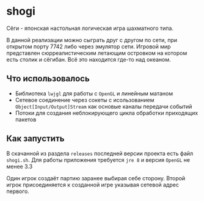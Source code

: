 # shogi
Сёги - японская настольная логическая игра шахматного типа.

В данной реализации можно сыграть друг с другом по сети, при открытом порту 7742 либо через эмулятор сети. Игровой мир представлен сюрреалистическим летающим островком на котором есть столик и сёгибан. Всё это находится где-то над океаном.

## Что использовалось
* Библиотека `lwjgl` для работы с `OpenGL` и линейным матаном
* Сетевое соединение через сокеты с исользованием `Object[Input/Output]Stream` как основые каналы передачи событий
* Потоки для создания неблокирующего цикла обработки приходящих пакетов

## Как запустить
В скачанной из раздела `releases` последней версии проекта есть файл `shogi.sh`. Для работы приложения требуется `jre 8` и версия `OpenGL` не менее 3.3

Один игрок создаёт партию заранее выбирая себе сторону. Второй игрок присоединяется к созданной игре указывая сетевой адрес первого.
